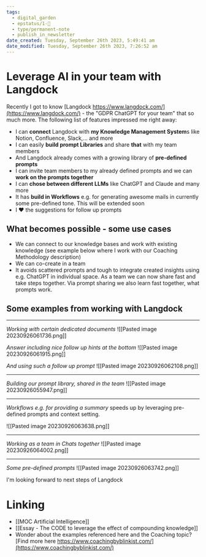 ```yaml
---
tags:
  - digital_garden
  - epstatus/1-🌱
  - type/permanent-note
  - publish_in_newsletter
date_created: Tuesday, September 26th 2023, 5:49:41 am
date_modified: Tuesday, September 26th 2023, 7:26:52 am
---
```

# Leverage AI in your team with Langdock
Recently I got to know [Langdock https://www.langdock.com/](https://www.langdock.com/) - the "GDPR ChatGPT for your team" that so much more. The following list of features impressed me right away:

+ I can **connect** Langdock with **my Knowledge Management System**s like Notion, Confluence, Slack,... and more
+ I can easily **build prompt Libraries** and share **that** with my team members
+ And Langdock already comes with a growing library of **pre-defined prompts**
+ I can invite team members to my already defined prompts and we can **work on the prompts together**
+ I can **chose between different LLMs** like ChatGPT and Claude and many more
+ It has **build in Workflows** e.g. for generating awesome mails in currently some pre-defined tone. This will be extended soon
+ I ❤️ the suggestions for follow up prompts

## What becomes possible - some use cases
+ We can connect to our knowledge bases and work with existing knowledge (see example below where I work with our Coaching Methodology description)
+ We can co-create in a team
+ It avoids scattered prompts and tough to integrate created insights using e.g. ChatGPT in individual space. As a team we can now share fast and take steps together. Via prompt sharing we also learn fast together, what prompts work.

## Some examples from working with Langdock
***
*Working with certain dedicated documents*
![[Pasted image 20230926061736.png]]

*Answer including nice follow up hints at the bottom*
![[Pasted image 20230926061915.png]]

*And using such a follow up prompt*
![[Pasted image 20230926062108.png]]

***
*Building our prompt library, shared in the team*
![[Pasted image 20230926055947.png]]

***
*Workflows e.g. for providing a summary* speeds up by leveraging pre-defined prompts and context setting.

![[Pasted image 20230926063638.png]]

***
*Working as a team in Chats together*
![[Pasted image 20230926064002.png]]

***
*Some pre-defined prompts*
![[Pasted image 20230926063742.png]]

I'm looking forward to next steps of Langdock

# Linking
+ [[MOC Artificial Intelligence]]
+ [[Essay - The CODE to leverage the effect of compounding knowledge]]
+ Wonder about the examples referenced here and the Coaching topic? [Find more here https://www.coachingbyblinkist.com/](https://www.coachingbyblinkist.com/)

